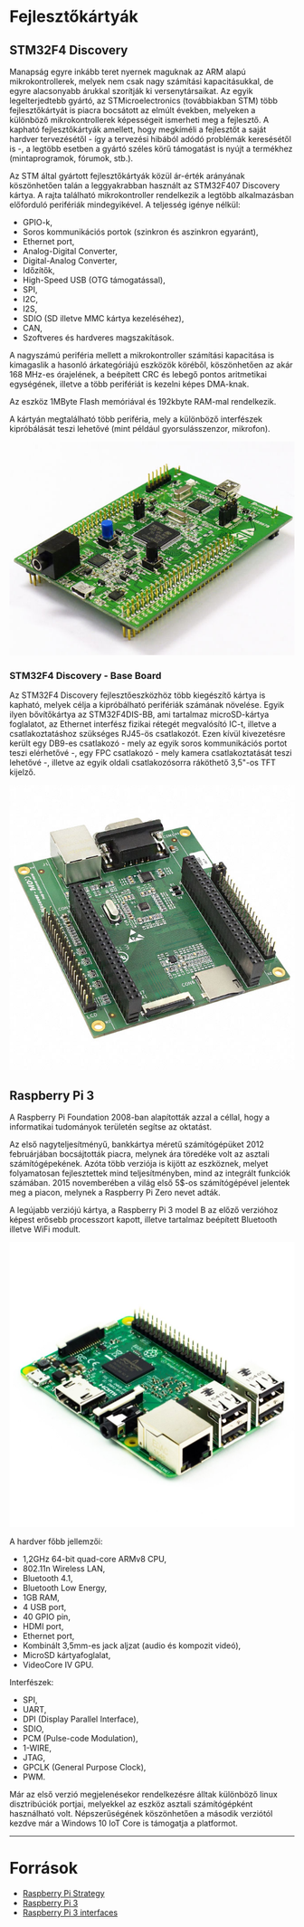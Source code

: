 # Fejlesztőkártyák

## STM32F4 Discovery

Manapság egyre inkább teret nyernek maguknak az ARM alapú mikrokontrollerek, melyek nem csak nagy számítási kapacitásukkal, de egyre alacsonyabb árukkal szorítják ki versenytársaikat. Az egyik legelterjedtebb gyártó, az STMicroelectronics (továbbiakban STM) több fejlesztőkártyát is piacra bocsátott az elmúlt években, melyeken a különböző mikrokontrollerek képességeit ismerheti meg a fejlesztő. A kapható fejlesztőkártyák amellett, hogy megkíméli a fejlesztőt a saját hardver tervezésétől - így a tervezési hibából adódó problémák keresésétől is -, a legtöbb esetben a gyártó széles körű támogatást is nyújt a termékhez (mintaprogramok, fórumok, stb.). 

Az STM által gyártott fejlesztőkártyák közül ár-érték arányának köszönhetően talán a leggyakrabban használt az STM32F407 Discovery kártya. A rajta található mikrokontroller rendelkezik a legtöbb alkalmazásban előforduló perifériák mindegyikével. A teljesség igénye nélkül:

- GPIO-k,
- Soros kommunikációs portok (szinkron és aszinkron egyaránt),
- Ethernet port,
- Analog-Digital Converter,
- Digital-Analog Converter,
- Időzítők,
- High-Speed USB (OTG támogatással),
- SPI,
- I2C,
- I2S,
- SDIO (SD illetve MMC kártya kezeléséhez),
- CAN,
- Szoftveres és hardveres magszakítások.

A nagyszámú periféria mellett a mikrokontroller számítási kapacitása is kimagaslik a hasonló árkategóriájú eszközök köréből, köszönhetően az akár 168 MHz-es órajelének, a beépített CRC és lebegő pontos aritmetikai egységének, illetve a több perifériát is kezelni képes DMA-knak.

Az eszköz 1MByte Flash memóriával és 192kbyte RAM-mal rendelkezik.

A kártyán megtalálható több periféria, mely a különböző interfészek kipróbálását teszi lehetővé (mint például gyorsulásszenzor, mikrofon).

![stm32f4_discovery](https://github.com/Lyque/diplomaterv/raw/master/Documents/Jegyzetek/Figures/Eval_Boards/01_STM32F4-Discovery.jpg "STM32F4 Discovery")


### STM32F4 Discovery - Base Board

Az STM32F4 Discovery fejlesztőeszközhöz több kiegészítő kártya is kapható, melyek célja a kipróbálható perifériák számának növelése. Egyik ilyen bővítőkártya az STM32F4DIS-BB, ami tartalmaz microSD-kártya foglalatot, az Ethernet interfész fizikai rétegét megvalósító IC-t, illetve a csatlakoztatáshoz szükséges RJ45-ös csatlakozót. Ezen kívül kivezetésre került egy DB9-es csatlakozó - mely az egyik soros kommunikációs portot teszi elérhetővé -, egy FPC csatlakozó - mely kamera csatlakoztatását teszi lehetővé -, illetve az egyik oldali csatlakozósorra ráköthető 3,5"-os TFT kijelző.

![stm32f4_disco_bb](https://github.com/Lyque/diplomaterv/raw/master/Documents/Jegyzetek/Figures/Eval_Boards/02_STM32F4DIS-BB.jpg "STM32F4 Discovery BaseBoard")

## Raspberry Pi 3

A Raspberry Pi Foundation 2008-ban alapították azzal a céllal, hogy a informatikai tudományok területén segítse az oktatást.

Az első nagyteljesítményű, bankkártya méretű számítógépüket 2012 februárjában bocsájtották piacra, melynek ára töredéke volt az asztali számítógépekének. Azóta több verziója is kijött az eszköznek, melyet folyamatosan fejlesztettek mind teljesítményben, mind az integrált funkciók számában. 2015 novemberében a világ első 5$-os számítógépével jelentek meg a piacon, melynek a Raspberry Pi Zero nevet adták.

A legújabb verziójú kártya, a Raspberry Pi 3 model B az előző verzióhoz képest erősebb processzort kapott, illetve tartalmaz beépített Bluetooth illetve WiFi modult.

![raspberry_pi_3](https://github.com/Lyque/diplomaterv/raw/master/Documents/Jegyzetek/Figures/Eval_Boards/03_Raspberry_Pi_3.jpg "Raspberry Pi 3")

A hardver főbb jellemzői:
- 1,2GHz 64-bit quad-core ARMv8 CPU,
- 802.11n Wireless LAN,
- Bluetooth 4.1,
- Bluetooth Low Energy,
- 1GB RAM,
- 4 USB port,
- 40 GPIO pin,
- HDMI port,
- Ethernet port,
- Kombinált 3,5mm-es jack aljzat (audio és kompozit videó),
- MicroSD kártyafoglalat,
- VideoCore IV GPU.

Interfészek:
- SPI,
- UART,
- DPI (Display Parallel Interface),
- SDIO,
- PCM (Pulse-code Modulation),
- 1-WIRE,
- JTAG,
- GPCLK (General Purpose Clock),
- PWM.

Már az első verzió megjelenésekor rendelkezésre álltak különböző linux disztribúciók portjai, melyekkel az eszköz asztali számítógépként használható volt. Népszerűségének köszönhetően a második verziótól kezdve már a Windows 10 IoT Core is támogatja a platformot.


-------------------------------------------------------------------------

# Források

- [Raspberry Pi Strategy](https://www.raspberrypi.org/files/about/RaspberryPiFoundationStrategy2016-18.pdf)
- [Raspberry Pi 3](https://www.raspberrypi.org/products/raspberry-pi-3-model-b/)
- [Raspberry Pi 3 interfaces](http://pinout.xyz/pinout/)